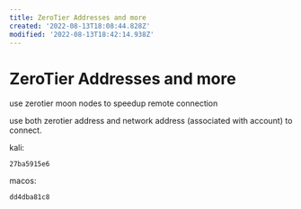 ```yaml
---
title: ZeroTier Addresses and more
created: '2022-08-13T18:08:44.828Z'
modified: '2022-08-13T18:42:14.938Z'
---
```


# ZeroTier Addresses and more

use zerotier moon nodes to speedup remote connection

use both zerotier address and network address (associated with account) to connect.

kali:
```
27ba5915e6
```

macos:
```
dd4dba81c8
```
